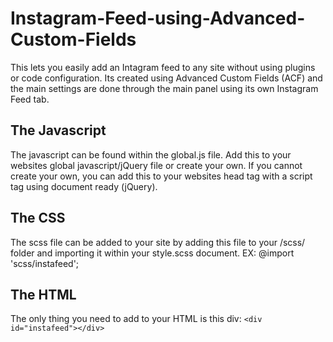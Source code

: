 # Instagram-Feed-using-Advanced-Custom-Fields
This lets you easily add an Intagram feed to any site without using plugins or code configuration. Its created using Advanced Custom Fields (ACF) and the main settings are done through the main panel using its own Instagram Feed tab.


## The Javascript
The javascript can be found within the global.js file. Add this to your websites global javascript/jQuery file or create your own. If you cannot create your own, you can add this to your websites head tag with a script tag using document ready (jQuery). 


## The CSS
The scss file can be added to your site by adding this file to your /scss/ folder and importing it within your style.scss document.
EX: @import 'scss/instafeed'; 


## The HTML
The only thing you need to add to your HTML is this div: ```<div id="instafeed"></div>```


